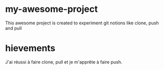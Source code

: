# my-awesome-project
This awesome project is created to experiment git notions like clone, push and pull

# hievements
J'ai réussi à faire clone, pull et je m'apprête à faire push.